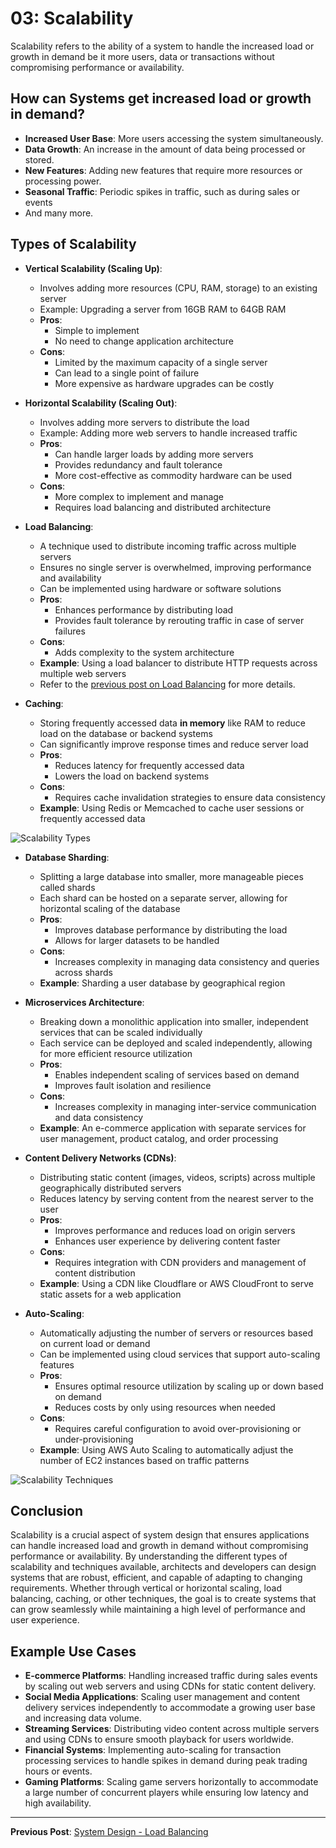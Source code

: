 # 03: Scalability
Scalability refers to the ability of a system to handle the increased load or growth in demand be it more users, data or transactions without compromising performance or availability. 

## How can Systems get increased load or growth in demand?
- **Increased User Base**: More users accessing the system simultaneously.
- **Data Growth**: An increase in the amount of data being processed or stored.
- **New Features**: Adding new features that require more resources or processing power.
- **Seasonal Traffic**: Periodic spikes in traffic, such as during sales or events
- And many more.

## Types of Scalability
- **Vertical Scalability (Scaling Up)**:
  - Involves adding more resources (CPU, RAM, storage) to an existing server
  - Example: Upgrading a server from 16GB RAM to 64GB RAM
  - **Pros**:
    - Simple to implement
    - No need to change application architecture
  - **Cons**:
    - Limited by the maximum capacity of a single server
    - Can lead to a single point of failure
    - More expensive as hardware upgrades can be costly

- **Horizontal Scalability (Scaling Out)**:
  - Involves adding more servers to distribute the load
  - Example: Adding more web servers to handle increased traffic
  - **Pros**:
    - Can handle larger loads by adding more servers
    - Provides redundancy and fault tolerance
    - More cost-effective as commodity hardware can be used
  - **Cons**:
    - More complex to implement and manage
    - Requires load balancing and distributed architecture

- **Load Balancing**:
  - A technique used to distribute incoming traffic across multiple servers
  - Ensures no single server is overwhelmed, improving performance and availability
  - Can be implemented using hardware or software solutions
  - **Pros**:
    - Enhances performance by distributing load
    - Provides fault tolerance by rerouting traffic in case of server failures
  - **Cons**:
    - Adds complexity to the system architecture
  - **Example**: Using a load balancer to distribute HTTP requests across multiple web servers
  - Refer to the [previous post on Load Balancing](/blog/system-design-02) for more details.

- **Caching**:
  - Storing frequently accessed data **in memory** like RAM to reduce load on the database or backend systems
  - Can significantly improve response times and reduce server load
  - **Pros**:
    - Reduces latency for frequently accessed data
    - Lowers the load on backend systems
  - **Cons**:
    - Requires cache invalidation strategies to ensure data consistency
  - **Example**: Using Redis or Memcached to cache user sessions or frequently accessed data

![Scalability Types](/blog_assets/scalability-1.png)

- **Database Sharding**:
  - Splitting a large database into smaller, more manageable pieces called shards
  - Each shard can be hosted on a separate server, allowing for horizontal scaling of the database
  - **Pros**:
    - Improves database performance by distributing the load
    - Allows for larger datasets to be handled
  - **Cons**:
    - Increases complexity in managing data consistency and queries across shards
  - **Example**: Sharding a user database by geographical region 

- **Microservices Architecture**:
  - Breaking down a monolithic application into smaller, independent services that can be scaled individually
  - Each service can be deployed and scaled independently, allowing for more efficient resource utilization
  - **Pros**:
    - Enables independent scaling of services based on demand
    - Improves fault isolation and resilience
  - **Cons**:
    - Increases complexity in managing inter-service communication and data consistency
  - **Example**: An e-commerce application with separate services for user management, product catalog, and order processing

- **Content Delivery Networks (CDNs)**:
  - Distributing static content (images, videos, scripts) across multiple geographically distributed servers
  - Reduces latency by serving content from the nearest server to the user
  - **Pros**:
    - Improves performance and reduces load on origin servers
    - Enhances user experience by delivering content faster
  - **Cons**:
    - Requires integration with CDN providers and management of content distribution
  - **Example**: Using a CDN like Cloudflare or AWS CloudFront to serve static assets for a web application

- **Auto-Scaling**:
  - Automatically adjusting the number of servers or resources based on current load or demand
  - Can be implemented using cloud services that support auto-scaling features
  - **Pros**:
    - Ensures optimal resource utilization by scaling up or down based on demand
    - Reduces costs by only using resources when needed
  - **Cons**:
    - Requires careful configuration to avoid over-provisioning or under-provisioning
  - **Example**: Using AWS Auto Scaling to automatically adjust the number of EC2 instances based on traffic patterns

![Scalability Techniques](/blog_assets/scalability-2.png)

## Conclusion
Scalability is a crucial aspect of system design that ensures applications can handle increased load and growth in demand without compromising performance or availability. By understanding the different types of scalability and techniques available, architects and developers can design systems that are robust, efficient, and capable of adapting to changing requirements. Whether through vertical or horizontal scaling, load balancing, caching, or other techniques, the goal is to create systems that can grow seamlessly while maintaining a high level of performance and user experience.

## Example Use Cases
- **E-commerce Platforms**: Handling increased traffic during sales events by scaling out web servers and using CDNs for static content delivery.
- **Social Media Applications**: Scaling user management and content delivery services independently to accommodate a growing user base and increasing data volume.
- **Streaming Services**: Distributing video content across multiple servers and using CDNs to ensure smooth playback for users worldwide.
- **Financial Systems**: Implementing auto-scaling for transaction processing services to handle spikes in demand during peak trading hours or events.
- **Gaming Platforms**: Scaling game servers horizontally to accommodate a large number of concurrent players while ensuring low latency and high availability.

---
**Previous Post**: [System Design - Load Balancing](/blog/system-design-02)